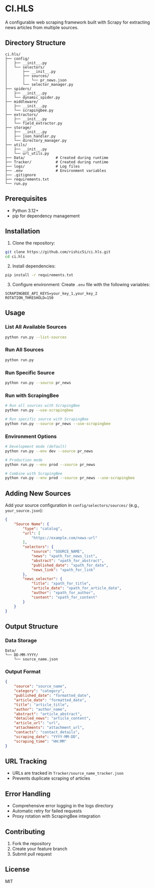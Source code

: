 # CI.HLS

A configurable web scraping framework built with Scrapy for extracting news articles from multiple sources.

## Directory Structure
```
ci.hls/
├── config/
│   ├── __init__.py
│   └── selectors/
│       ├── __init__.py
│       ├── sources/
│       │   └── pr_news.json
│       └── selector_manager.py
├── spiders/
│   ├── __init__.py
│   └── dynamic_spider.py
├── middleware/
│   ├── __init__.py
│   └── scrapingbee.py
├── extractors/
│   ├── __init__.py
│   └── field_extractor.py
├── storage/
│   ├── __init__.py
│   ├── json_handler.py
│   └── directory_manager.py
├── utils/
│   ├── __init__.py
│   └── url_utils.py
├── Data/              # Created during runtime
├── Tracker/           # Created during runtime
├── logs/              # Log files
├── .env               # Environment variables
├── .gitignore
├── requirements.txt
└── run.py
```

## Prerequisites
- Python 3.12+
- pip for dependency management

## Installation

1. Clone the repository:
```bash
git clone https://github.com/rishic5i/ci.hls.git
cd ci.hls
```

2. Install dependencies:
```bash
pip install -r requirements.txt
```

3. Configure environment:
Create `.env` file with the following variables:
```env
SCRAPINGBEE_API_KEYS=your_key_1,your_key_2
ROTATION_THRESHOLD=150
```

## Usage

### List All Available Sources
```bash
python run.py --list-sources
```

### Run All Sources
```bash
python run.py
```

### Run Specific Source
```bash
python run.py --source pr_news
```

### Run with ScrapingBee
```bash
# Run all sources with ScrapingBee
python run.py --use-scrapingbee

# Run specific source with ScrapingBee
python run.py --source pr_news --use-scrapingbee
```

### Environment Options
```bash
# Development mode (default)
python run.py --env dev --source pr_news

# Production mode
python run.py --env prod --source pr_news

# Combine with ScrapingBee
python run.py --env prod --source pr_news --use-scrapingbee
```

## Adding New Sources

Add your source configuration in `config/selectors/sources/` (e.g., `your_source.json`):
```json
{
    "Source Name": {
        "type": "catalog",
        "url": [
            "https://example.com/news-url"
        ],
        "selectors": {
            "source": "SOURCE_NAME",
            "news": "xpath_for_news_list",
            "abstract": "xpath_for_abstract",
            "published_date": "xpath_for_date",
            "news_link": "xpath_for_link"
        },
        "news_selector": {
            "title": "xpath_for_title",
            "article_date": "xpath_for_article_date",
            "author": "xpath_for_author",
            "content": "xpath_for_content"
        }
    }
}
```

## Output Structure

### Data Storage
```
Data/
└── DD-MM-YYYY/
    └── source_name.json
```

### Output Format
```json
{
    "source": "source_name",
    "category": "category",
    "published_date": "formatted_date",
    "article_date": "formatted_date",
    "title": "article_title",
    "author": "author_name",
    "abstract": "article_abstract",
    "detailed_news": "article_content",
    "article_url": "url",
    "attachments": "attachment_url",
    "contacts": "contact_details",
    "scraping_date": "YYYY-MM-DD",
    "scraping_time": "HH:MM"
}
```

## URL Tracking
- URLs are tracked in `Tracker/source_name_tracker.json`
- Prevents duplicate scraping of articles

## Error Handling
- Comprehensive error logging in the logs directory
- Automatic retry for failed requests
- Proxy rotation with ScrapingBee integration

## Contributing
1. Fork the repository
2. Create your feature branch
3. Submit pull request

## License
MIT
